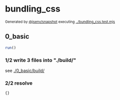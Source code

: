 # bundling_css

<sub>
  Generated by <a href="https://github.com/jsenv/core/tree/main/packages/independent/snapshot">@jsenv/snapshot</a> executing <a href="../bundling_css.test.mjs">../bundling_css.test.mjs</a>
</sub>

## 0_basic

```js
run()
```

### 1/2 write 3 files into "./build/"

see [./0_basic/build/](./0_basic/build/)

### 2/2 resolve

```js
{}
```